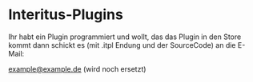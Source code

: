 # Interitus-Plugins

Ihr habt ein Plugin programmiert und wollt, das das Plugin in den Store kommt dann schickt es (mit .itpl Endung und der SourceCode) an die E-Mail:

  example@example.de (wird noch ersetzt)
